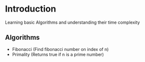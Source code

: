 # Introduction
Learning basic Algorithms and understanding their time complexity

## Algorithms
- Fibonacci (Find fibonacci number on index of n)
- Primality (Returns true if n is a prime number)